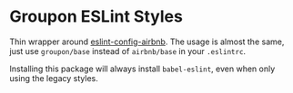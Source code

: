 # Groupon ESLint Styles

Thin wrapper around [eslint-config-airbnb](https://www.npmjs.com/package/eslint-config-airbnb).
The usage is almost the same, just use `groupon/base` instead of `airbnb/base` in your `.eslintrc`.

Installing this package will always install `babel-eslint`,
even when only using the legacy styles.
